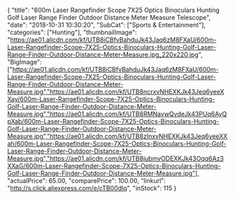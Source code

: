 {
	"title": "600m Laser Rangefinder Scope 7X25 Optics Binoculars Hunting Golf Laser Range Finder Outdoor Distance Meter Measure Telescope",
	"date": "2018-10-31 10:30:20",
	"SubCat": ["Sports & Entertainment"],
	"categories": ["Hunting"],
	"thumbnailImage": "https://ae01.alicdn.com/kf/UTB8iCBfvBahduJk43Jaq6zM8FXaU/600m-Laser-Rangefinder-Scope-7X25-Optics-Binoculars-Hunting-Golf-Laser-Range-Finder-Outdoor-Distance-Meter-Measure.jpg_220x220.jpg",
	"BigImage": ["https://ae01.alicdn.com/kf/UTB8iCBfvBahduJk43Jaq6zM8FXaU/600m-Laser-Rangefinder-Scope-7X25-Optics-Binoculars-Hunting-Golf-Laser-Range-Finder-Outdoor-Distance-Meter-Measure.jpg","https://ae01.alicdn.com/kf/UTB8ncrxvNHEXKJk43Jeq6yeeXXay/600m-Laser-Rangefinder-Scope-7X25-Optics-Binoculars-Hunting-Golf-Laser-Range-Finder-Outdoor-Distance-Meter-Measure.jpg","https://ae01.alicdn.com/kf/UTB8RMNavwQydeJk43PUq6AyQpXab/600m-Laser-Rangefinder-Scope-7X25-Optics-Binoculars-Hunting-Golf-Laser-Range-Finder-Outdoor-Distance-Meter-Measure.jpg","https://ae01.alicdn.com/kf/UTB8zInxvNHEXKJk43Jeq6yeeXXah/600m-Laser-Rangefinder-Scope-7X25-Optics-Binoculars-Hunting-Golf-Laser-Range-Finder-Outdoor-Distance-Meter-Measure.jpg","https://ae01.alicdn.com/kf/UTB8jubmvODEXKJk43Oqq6Az3XXaG/600m-Laser-Rangefinder-Scope-7X25-Optics-Binoculars-Hunting-Golf-Laser-Range-Finder-Outdoor-Distance-Meter-Measure.jpg"],
	"actualPrice": 65.00,
	"comparePrice": 100.00,
	"linkurl": "http://s.click.aliexpress.com/e/cTB00dlq",
	"inStock": 115
}

